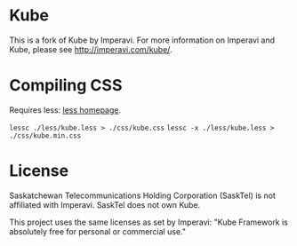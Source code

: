 Kube
====

This is a fork of Kube by Imperavi. For more information on Imperavi and Kube, please see http://imperavi.com/kube/.


Compiling CSS 
=============

Requires less: [less homepage](http://lesscss.org/ "Less CSS Framework").

`lessc ./less/kube.less > ./css/kube.css`
`lessc -x ./less/kube.less > ./css/kube.min.css`


License
=======

Saskatchewan Telecommunications Holding Corporation (SaskTel) is not affiliated with Imperavi.
SaskTel does not own Kube.

This project uses the same licenses as set by Imperavi: "Kube Framework is absolutely free for personal or commercial use."

